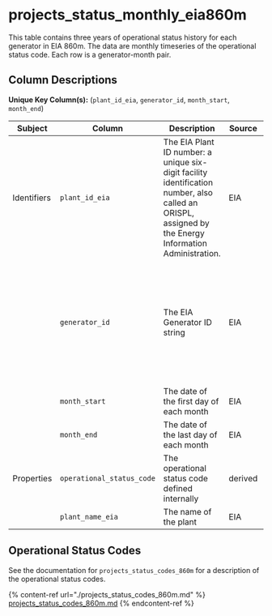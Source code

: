 # projects_status_monthly_eia860m

This table contains three years of operational status history for each generator in EIA 860m. The data are monthly timeseries of the operational status code. Each row is a generator-month pair.

## Column Descriptions

**Unique Key Column(s):** (`plant_id_eia`, `generator_id`, `month_start`, `month_end`)

|Subject|Column|Description|Source|Notes|
|----|----|----|----|----|
|Identifiers|`plant_id_eia`|The EIA Plant ID number: a unique six-digit facility identification number, also called an ORISPL, assigned by the Energy Information Administration.|EIA||
||`generator_id`|The EIA Generator ID string|EIA|Generator ID is usually numeric, but sometimes includes letters. Make sure you treat it as a string!|
||`month_start`|The date of the first day of each month|EIA||
||`month_end`|The date of the last day of each month|EIA||
|Properties|`operational_status_code`|The operational status code defined internally|derived|See the table below for more details|
||`plant_name_eia`|The name of the plant|EIA||

## Operational Status Codes

See the documentation for `projects_status_codes_860m` for a description of the operational status codes.

{% content-ref url="./projects_status_codes_860m.md" %}
[projects_status_codes_860m.md](./projects_status_codes_860m.md)
{% endcontent-ref %}
